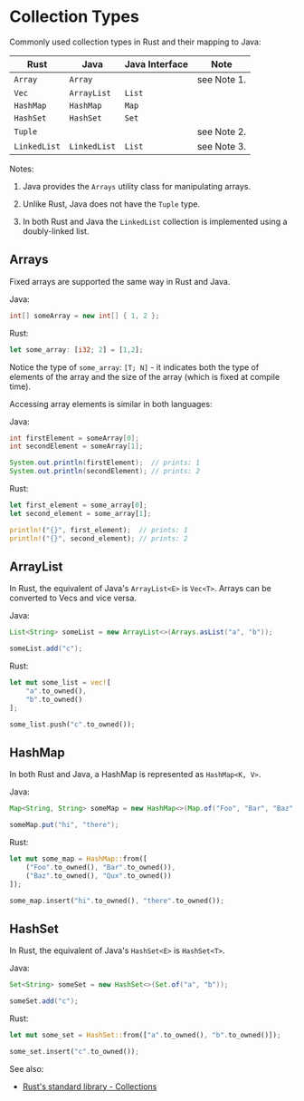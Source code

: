 # Collection Types

Commonly used collection types in Rust and their mapping to Java:

| Rust         | Java         | Java Interface |  Note       |
| ------------ | ------------ |--------------- |------------ |
| `Array`      | `Array`      |                | see Note 1. |
| `Vec`        | `ArrayList`  | `List`         |             |
| `HashMap`    | `HashMap`    | `Map`          |             |
| `HashSet`    | `HashSet`    | `Set`          |             |
| `Tuple`      |              |                | see Note 2. |
| `LinkedList` | `LinkedList` | `List`         | see Note 3. |


Notes:

1. Java provides the `Arrays` utility class for manipulating arrays.

2. Unlike Rust, Java does not have the `Tuple` type.

3. In both Rust and Java the `LinkedList` collection is implemented using a doubly-linked
    list.

## Arrays

Fixed arrays are supported the same way in Rust and Java.

Java:

```java
int[] someArray = new int[] { 1, 2 };
```

Rust:

```rust
let some_array: [i32; 2] = [1,2];
```

Notice the type of `some_array`: `[T; N]` - it indicates both the type of elements of the array and the size of the array (which is fixed at compile time).

Accessing array elements is similar in both languages:

Java:

```java
int firstElement = someArray[0];
int secondElement = someArray[1];

System.out.println(firstElement);  // prints: 1
System.out.println(secondElement); // prints: 2
```

Rust:

```rust
let first_element = some_array[0];
let second_element = some_array[1];

println!("{}", first_element);  // prints: 1
println!("{}", second_element); // prints: 2
```

## ArrayList

In Rust, the equivalent of Java's `ArrayList<E>` is `Vec<T>`. Arrays can be converted
to Vecs and vice versa.

Java:

```java
List<String> someList = new ArrayList<>(Arrays.asList("a", "b"));

someList.add("c");
```

Rust:

```rust
let mut some_list = vec![
    "a".to_owned(),
    "b".to_owned()
];

some_list.push("c".to_owned());
```


## HashMap

In both Rust and Java, a HashMap is represented as `HashMap<K, V>`.

Java:

```java
Map<String, String> someMap = new HashMap<>(Map.of("Foo", "Bar", "Baz", "Qux"));

someMap.put("hi", "there");
```

Rust:

```rust
let mut some_map = HashMap::from([
    ("Foo".to_owned(), "Bar".to_owned()),
    ("Baz".to_owned(), "Qux".to_owned())
]);

some_map.insert("hi".to_owned(), "there".to_owned());
```

## HashSet

In Rust, the equivalent of Java's `HashSet<E>` is `HashSet<T>`.

Java:

```java
Set<String> someSet = new HashSet<>(Set.of("a", "b"));

someSet.add("c");
```

Rust:

```rust
let mut some_set = HashSet::from(["a".to_owned(), "b".to_owned()]);

some_set.insert("c".to_owned());
```


See also:

- [Rust's standard library - Collections](https://doc.rust-lang.org/std/collections/index.html)

